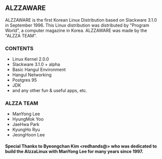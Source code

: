 ## ALZZAWARE

ALZZAWARE is the first Korean Linux Distribution based on Slackware 3.1.0 in September 1996. This Linux distribution was distributed by "Program World", a computer magazine in Korea. ALZZAWARE was made by the "ALZZA TEAM". 

### CONTENTS

* Linux Kernel 2.0.0
* Slackware 3.1.0 + alpha
* Basic Hangul Environment
* Hangul Networking
* Postgres 95
* JDK
* and any other fun & useful apps, etc.

### ALZZA TEAM

- ManYong Lee
- HyungMok Yoo
- JaeHwa Park
- KyungHo Ryu
- JeongHoon Lee 

#### Special Thanks to Byeongchan Kim <redhands@> who was dedicated to build the AlzzaLinux with ManYong Lee for many years since 1997.
